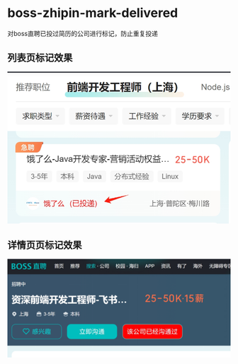 # boss-zhipin-mark-delivered
对boss直聘已投过简历的公司进行标记，防止重复投递

## 列表页标记效果
![1.png](1.png)


## 详情页页标记效果
![2.png](2.png)
